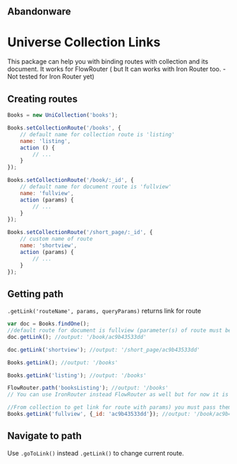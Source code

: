 ## Abandonware

# Universe Collection Links
This package can help you with binding routes with collection and its document.
It works for FlowRouter ( but It can works with Iron Router too. - Not tested for Iron Router yet)

## Creating routes
```js
Books = new UniCollection('books');

Books.setCollectionRoute('/books', {
    // default name for collection route is 'listing'
    name: 'listing',
    action () {
        // ...
    }
});

Books.setCollectionRoute('/book/:_id', {
    // default name for document route is 'fullview'
    name: 'fullview',
    action (params) {
        // ...
    }
});

Books.setCollectionRoute('/short_page/:_id', {
    // custom name of route
    name: 'shortview',
    action (params) {
        // ...
    }
});
```
## Getting path

`.getLink('routeName', params, queryParams)` returns link for route

```js
var doc = Books.findOne();
//default route for document is fullview (parameter(s) of route must be the same as key(s) of document)
doc.getLink(); //output: '/book/ac9b43533dd'

doc.getLink('shortview'); //output: '/short_page/ac9b43533dd'

Books.getLink(); //output: '/books'

Books.getLink('listing'); //output: '/books'

FlowRouter.path('booksListing'); //output: '/books'
// You can use IronRouter instead FlowRouter as well but for now it is not tested.

//From collection to get link for route with params) you must pass them.
Books.getLink('fullview', {_id: 'ac9b43533dd'}); //output: '/book/ac9b43533dd'
```

## Navigate to path

Use `.goToLink()` instead `.getLink()` to change current route.
